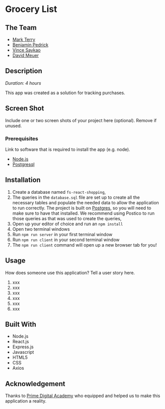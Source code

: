 # Grocery List

## The Team

- [Mark Terry](https://github.com/MarkTerry3)
- [Benjamin Pedrick](https://github.com/benped)
- [Vince Saykao](https://github.com/VinceSaykao)
- [David Meuer](https://github.com/Davey-M)

## Description

_Duration: 4 hours_

This app was created as a solution for tracking purchases. 

## Screen Shot

Include one or two screen shots of your project here (optional). Remove if unused.

### Prerequisites

Link to software that is required to install the app (e.g. node).

- [Node.js](https://nodejs.org/en/)
- [Postgresql](https://www.postgresql.org/)

## Installation

1. Create a database named `fs-react-shopping`,
2. The queries in the `database.sql` file are set up to create all the necessary tables and populate the needed data to allow the application to run correctly. The project is built on [Postgres](https://www.postgresql.org/download/), so you will need to make sure to have that installed. We recommend using Postico to run those queries as that was used to create the queries, 
3. Open up your editor of choice and run an `npm install`
4. Open two terminal windows
5. Run `npm run server` in your first terminal window
6. Run `npm run client` in your second terminal window
7. The `npm run client` command will open up a new browser tab for you!

## Usage
How does someone use this application? Tell a user story here.

1. xxx
2. xxx
3. xxx
4. xxx
5. xxx
6. xxx


## Built With

- Node.js
- React.js
- Express.js
- Javascript
- HTML5
- CSS
- Axios

## Acknowledgement
Thanks to [Prime Digital Academy](www.primeacademy.io) who equipped and helped us to make this application a reality.
